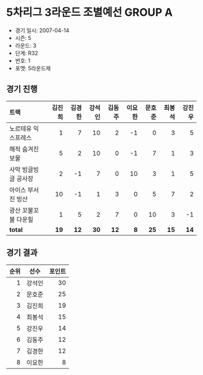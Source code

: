 # 5차리그 3라운드 조별예선 GROUP A

- 경기 일시: 2007-04-14
- 시즌: 5
- 라운드: 3
- 단계: R32
- 번호: 1
- 포맷: 5라운드제





## 경기 진행

| 트랙 | 김진희 | 김경한 | 강석인 | 김동주 | 이요한 | 문호준 | 최봉석 | 강진우 |
|:---|---:|---:|---:|---:|---:|---:|---:|---:|
| 노르테유 익스프레스 | 1 | 7 | 10 | 2 | -1 | 0 | 3 | 5 |
| 해적 숨겨진 보물 | 5 | 2 | 10 | 0 | -1 | 7 | 1 | 3 |
| 사막 빙글빙글 공사장 | 2 | -1 | 7 | 0 | 10 | 3 | 1 | 5 |
| 아이스 부서진 빙산 | 10 | -1 | 1 | 3 | 0 | 5 | 7 | 2 |
| 광산 꼬불꼬불 다운힐 | 1 | 5 | 2 | 7 | 0 | 10 | 3 | -1 |
| __total__ | __19__ | __12__ | __30__ | __12__ | __8__ | __25__ | __15__ | __14__ |




## 경기 결과

| 순위 | 선수 | 포인트 |
|---:|:---:|---:|
| 1 | 강석인 | 30 |
| 2 | 문호준 | 25 |
| 3 | 김진희 | 19 |
| 4 | 최봉석 | 15 |
| 5 | 강진우 | 14 |
| 6 | 김동주 | 12 |
| 7 | 김경한 | 12 |
| 8 | 이요한 | 8 |

